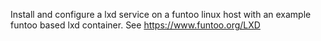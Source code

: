 Install and configure a lxd service on a funtoo linux host with an example funtoo based lxd container. 
See https://www.funtoo.org/LXD 
